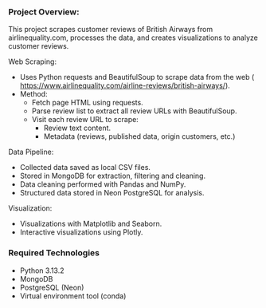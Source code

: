 ### Project Overview: 

This project scrapes customer reviews of British Airways from airlinequality.com, processes the data, and creates visualizations to analyze customer reviews.

Web Scraping:  

  - Uses Python requests and BeautifulSoup to scrape data from the web (​https://www.airlinequality.com/airline-reviews/british-airways​/).
  - Method:  
    - Fetch page HTML using requests.
    - Parse review list to extract all review URLs with BeautifulSoup.
    - Visit each review URL to scrape:
      - Review text content.
      - Metadata (reviews, published data, origin customers, etc.)
        
Data Pipeline:

  - Collected data saved as local CSV files.
  - Stored in MongoDB for extraction, filtering and cleaning.
  - Data cleaning performed with Pandas and NumPy.
  -  Structured data stored in Neon PostgreSQL for analysis.

Visualization:
- Visualizations with Matplotlib and Seaborn.
- Interactive visualizations using Plotly. 

### Required Technologies 

- Python 3.13.2
- MongoDB
- PostgreSQL (Neon)
- Virtual environment tool (conda) 
